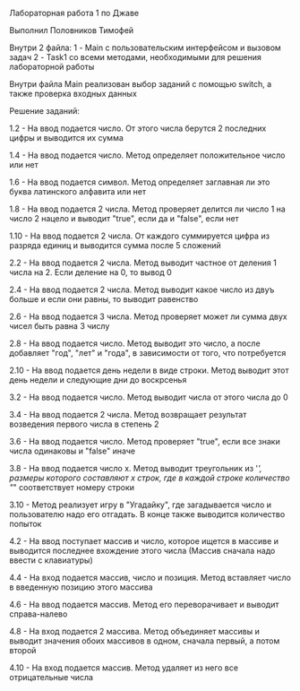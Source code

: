 Лабораторная работа 1 по Джаве

Выполнил Половников Тимофей

Внутри 2 файла:
1 - Main с пользовательским интерфейсом и вызовом задач
2 - Task1 со всеми методами, необходимыми для решения лабораторной работы


Внутри файла Main реализован выбор заданий с помощью switch, а также проверка входных данных


Решение заданий:

1.2 - На ввод подается число. От этого числа берутся 2 последних цифры и выводится их сумма

1.4 - На ввод подается число. Метод определяет положительное число или нет

1.6 - На ввод подается символ. Метод определяет заглавная ли это буква латинского алфавита или нет

1.8 - На ввод подается 2 числа. Метод проверяет делится ли число 1 на число 2 нацело и выводит "true", если да и "false", если нет

1.10 - На ввод подается 2 числа. От каждого суммируется цифра из разряда единиц и выводится сумма после 5 сложений

2.2 - На ввод подается 2 числа. Метод выводит частное от деления 1 числа на 2. Если деление на 0, то вывод 0

2.4 - На ввод подается 2 числа. Метод выводит какое число из двуъ больше и если они равны, то выводит равенство

2.6 - На ввод подается 3 числа. Метод проверяет может ли сумма двух чисел быть равна 3 числу

2.8 - На ввод подается число. Метод выводит это число, а после добавляет "год", "лет" и "года", в зависимости от того, что потребуется

2.10 - На ввод подается день недели в виде строки. Метод выводит этот день недели и следующие дни до воскрсенья

3.2 - На ввод подается число. Метод выводит числа от этого числа до 0

3.4 - На ввод подается 2 числа. Метод возвращает результат возведения первого числа в степень 2

3.6 - На ввод подается число. Метод проверяет "true", если все знаки числа одинаковы и "false" иначе

3.8 - На ввод подается число x. Метод выводит треугольник из '*', размеры которого составляют x строк, где в каждой строке количество "*" соответствует номеру строки

3.10 - Метод реализует игру в "Угадайку", где загадывается число и пользователю надо его отгадать. В конце также выводится количество попыток

4.2 - На ввод поступает массив и число, которое ищется в массиве и выводится последнее вхождение этого числа (Массив сначала надо ввести с клавиатуры)

4.4 - На вход подается массив, число и позиция. Метод вставляет число в введенную позицию этого массива

4.6 - На ввод подается массив. Метод его переворачивает и выводит справа-налево

4.8 - На вход подается 2 массива. Метод объединяет массивы и выводит значения обоих массивов в одном, сначала первый, а потом второй

4.10 - На вход подается массив. Метод удаляет из него все отрицательные числа
